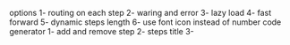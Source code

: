 options
1- routing on each step
2- waring and error
3- lazy load
4- fast forward
5- dynamic steps length
6- use font icon instead of number
code generator
1- add and remove step
2- steps title
3- 